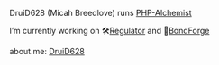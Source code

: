 DruiD628 (Micah Breedlove) runs [PHP-Alchemist](https://github.com/PHP-Alchemist)  
  
I’m currently working on 🛠️[Regulator](https://github.com/PHP-Alchemist/Regulator) and 📐[BondForge](https://github.com/BondForge)  
  
about.me: [DruiD628](https://about.me/druid628)

<!--
[![DruiD628's GitHub stats](https://github-readme-stats.vercel.app/api?username=druid628&theme=blue-green&show=prs_merged,prs_merged_percentage)](https://github.com/anuraghazra/github-readme-stats)

## Hi there 👋
**druid628/druid628** is a ✨ _special_ ✨ repository because its `README.md` (this file) appears on your GitHub profile.

Here are some ideas to get you started:

- 🔭 I’m currently working on ...
- 🌱 I’m currently learning ...
- 👯 I’m looking to collaborate on ...
- 🤔 I’m looking for help with ...
- 💬 Ask me about ...
- 📫 How to reach me: ...
- 😄 Pronouns: ...
- ⚡ Fun fact: ...
-->
